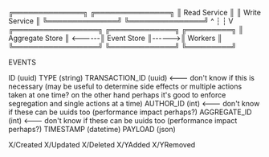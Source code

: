

  ╔══════════════╗        ╔═══════════════╗
  ║ Read Service ║        ║ Write Service ║
  ╚══════════════╝        ╚═══════════════╝
          ^                       ┆
          ┆                       V
╔═════════════════╗        ╔═════════════╗       ╔═════════╗
║ Aggregate Store ║ <------║ Event Store ║------>║ Workers ║
╚═════════════════╝        ╚═════════════╝       ╚═════════╝

EVENTS

ID (uuid)
TYPE (string)
TRANSACTION_ID (uuid) <--- don't know if this is necessary (may be useful to determine side effects or multiple actions taken at one time? on the other hand perhaps it's good to enforce segregation and single actions at a time)
AUTHOR_ID (int) <--- don't know if these can be uuids too (performance impact perhaps?)
AGGREGATE_ID (int) <--- don't know if these can be uuids too (performance impact perhaps?)
TIMESTAMP (datetime)
PAYLOAD (json)

X/Created
X/Updated
X/Deleted
X/YAdded
X/YRemoved
